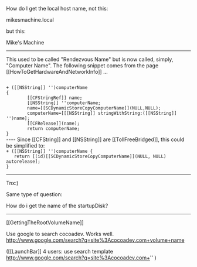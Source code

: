 

How do I get the local host name, 
not this:

mikesmachine.local

but this:

Mike's Machine

----

This used to be called "Rendezvous Name" but is now called, simply, "Computer Name". The following snippet comes from the page [[HowToGetHardwareAndNetworkInfo]] ...

<code>
+ ([[NSString]] '')computerName
{
        [[CFStringRef]] name;
        [[NSString]] ''computerName;
        name=[[SCDynamicStoreCopyComputerName]](NULL,NULL);
        computerName=[[[NSString]] stringWithString:([[NSString]] '')name];
        [[CFRelease]](name);
        return computerName;
}
</code>
----
Since [[CFString]] and [[NSString]] are [[TollFreeBridged]], this could be simplified to:
<code>
+ ([[NSString]] '')computerName {
   return [(id)[[SCDynamicStoreCopyComputerName]](NULL, NULL) autorelease];
}
</code>


----

Tnx:)

Same type of question:

How do i get the name of the startupDisk?

----

[[GettingTheRootVolumeName]]

Use google to search cocoadev.  Works well.  http://www.google.com/search?q=site%3Acocoadev.com+volume+name

([[LaunchBar]] 4 users:  use search template http://www.google.com/search?q=site%3Acocoadev.com+'' )